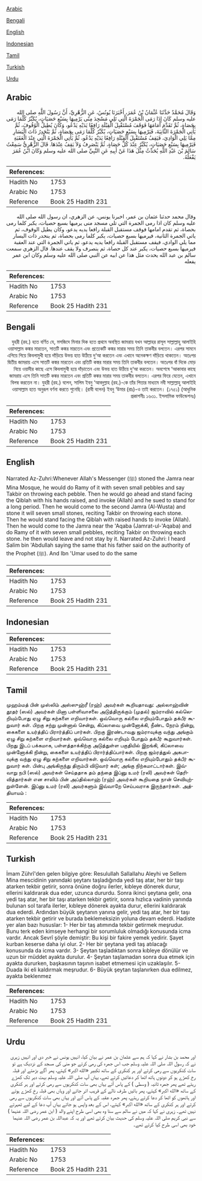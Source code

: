 [Arabic](#arabic)

[Bengali](#bengali)

[English](#english)

[Indonesian](#indonesian)

[Tamil](#tamil)

[Turkish](#turkish)

[Urdu](#urdu)

## Arabic


<div dir="rtl" lang="ar" style={{fontSize:'larger',backgroundColor:'#f8f9fa',padding:20}}>
وَقَالَ مُحَمَّدٌ حَدَّثَنَا عُثْمَانُ بْنُ عُمَرَ، أَخْبَرَنَا يُونُسُ، عَنِ الزُّهْرِيِّ، أَنَّ رَسُولَ اللَّهِ صلى الله عليه وسلم كَانَ إِذَا رَمَى الْجَمْرَةَ الَّتِي تَلِي مَسْجِدَ مِنًى يَرْمِيهَا بِسَبْعِ حَصَيَاتٍ، يُكَبِّرُ كُلَّمَا رَمَى بِحَصَاةٍ، ثُمَّ تَقَدَّمَ أَمَامَهَا فَوَقَفَ مُسْتَقْبِلَ الْقِبْلَةِ رَافِعًا يَدَيْهِ يَدْعُو، وَكَانَ يُطِيلُ الْوُقُوفَ، ثُمَّ يَأْتِي الْجَمْرَةَ الثَّانِيَةَ، فَيَرْمِيهَا بِسَبْعِ حَصَيَاتٍ، يُكَبِّرُ كُلَّمَا رَمَى بِحَصَاةٍ، ثُمَّ يَنْحَدِرُ ذَاتَ الْيَسَارِ مِمَّا يَلِي الْوَادِيَ، فَيَقِفُ مُسْتَقْبِلَ الْقِبْلَةِ رَافِعًا يَدَيْهِ يَدْعُو، ثُمَّ يَأْتِي الْجَمْرَةَ الَّتِي عِنْدَ الْعَقَبَةِ فَيَرْمِيهَا بِسَبْعِ حَصَيَاتٍ، يُكَبِّرُ عِنْدَ كُلِّ حَصَاةٍ، ثُمَّ يَنْصَرِفُ وَلاَ يَقِفُ عِنْدَهَا‏.‏ قَالَ الزُّهْرِيُّ سَمِعْتُ سَالِمَ بْنَ عَبْدِ اللَّهِ يُحَدِّثُ مِثْلَ هَذَا عَنْ أَبِيهِ عَنِ النَّبِيِّ صلى الله عليه وسلم وَكَانَ ابْنُ عُمَرَ يَفْعَلُهُ‏.‏
</div>
<div style={{backgroundColor:'#f8f9fa',padding:20, marginBottom: 10}}><table> <thead> <tr> <th>References:</th> <th></th> </tr> </thead> <tbody><tr><td>Hadith No</td><td>1753</td></tr><tr><td>Arabic No</td><td>1753</td></tr><tr><td>Reference</td><td>Book 25 Hadith 231</td></tr></tbody></table></div>


<div dir="rtl" lang="ar" style={{fontSize:'larger',backgroundColor:'#f8f9fa',padding:20}}>
وقال محمد حدثنا عثمان بن عمر، اخبرنا يونس، عن الزهري، ان رسول الله صلى الله عليه وسلم كان اذا رمى الجمرة التي تلي مسجد منى يرميها بسبع حصيات، يكبر كلما رمى بحصاة، ثم تقدم امامها فوقف مستقبل القبلة رافعا يديه يدعو، وكان يطيل الوقوف، ثم ياتي الجمرة الثانية، فيرميها بسبع حصيات، يكبر كلما رمى بحصاة، ثم ينحدر ذات اليسار مما يلي الوادي، فيقف مستقبل القبلة رافعا يديه يدعو، ثم ياتي الجمرة التي عند العقبة فيرميها بسبع حصيات، يكبر عند كل حصاة، ثم ينصرف ولا يقف عندها. قال الزهري سمعت سالم بن عبد الله يحدث مثل هذا عن ابيه عن النبي صلى الله عليه وسلم وكان ابن عمر يفعله
</div>
<div style={{backgroundColor:'#f8f9fa',padding:20, marginBottom: 10}}><table> <thead> <tr> <th>References:</th> <th></th> </tr> </thead> <tbody><tr><td>Hadith No</td><td>1753</td></tr><tr><td>Arabic No</td><td>1753</td></tr><tr><td>Reference</td><td>Book 25 Hadith 231</td></tr></tbody></table></div>

## Bengali


<div dir="rtl" lang="bn" style={{fontSize:'larger',backgroundColor:'#f8f9fa',padding:20}}>
যুহরী (রহ.) হতে বর্ণিত যে, মসজিদে মিনার দিক হতে প্রথমে অবস্থিত জামরায় যখন আল্লাহর রাসূল সাল্লাল্লাহু আলাইহি ওয়াসাল্লাম কঙ্কর মারতেন, সাতটি কঙ্কর মারতেন এবং প্রত্যেকটি কঙ্কর মারার সময় তিনি তাকবীর বলতেন। এরপর সামনে এগিয়ে গিয়ে কিবলামুখী হয়ে দাঁড়িয়ে উভয় হাত উঠিয়ে দু‘আ করতেন এবং এখানে অনেকক্ষণ দাঁড়িয়ে থাকতেন। অতঃপর দ্বিতীয় জামরায় এসে সাতটি কঙ্কর মারতেন এবং প্রতিটি কঙ্কর মারার সময় তিনি তাকবীর বলতেন। অতঃপর বাঁ দিকে মোড় নিয়ে ওয়াদীর কাছে এসে কিবলামুখী হয়ে দাঁড়াতেন এবং উভয় হাত উঠিয়ে দু‘আ করতেন। অবশেষে ‘আকাবার কাছে জামরায় এসে তিনি সাতটি কঙ্কর মারতেন এবং প্রতিটি কঙ্কর মারার সময় তাকবীর বলতেন। এরপর ফিরে যেতেন, এখানে বিলম্ব করতেন না। যুহরী (রহ.) বলেন, সালিম ইবনু ‘আবদুল্লাহ (রহ.)-কে তাঁর পিতার মাধ্যমে নবী সাল্লাল্লাহু আলাইহি ওয়াসাল্লাম হতে অনুরূপ বর্ণনা করতে শুনেছি। (রাবী বলেন) ইবনু ‘উমার (রাঃ)-ও তাই করতেন। (১৭৫১) (আধুনিক প্রকাশনীঃ ১৬৩১. ইসলামিক ফাউন্ডেশনঃ)
</div>
<div style={{backgroundColor:'#f8f9fa',padding:20, marginBottom: 10}}><table> <thead> <tr> <th>References:</th> <th></th> </tr> </thead> <tbody><tr><td>Hadith No</td><td>1753</td></tr><tr><td>Arabic No</td><td>1753</td></tr><tr><td>Reference</td><td>Book 25 Hadith 231</td></tr></tbody></table></div>

## English


<div dir="ltr" lang="en" style={{fontSize:'larger',backgroundColor:'#f8f9fa',padding:20}}>
Narrated Az-Zuhri:Whenever Allah's Messenger (ﷺ) stoned the Jamra near Mina Mosque, he would do Ramy of it with seven small pebbles and say Takbir on throwing each pebble. Then he would go ahead and stand facing the Qiblah with his hands raised, and invoke (Allah) and he sued to stand for a long period. Then he would come to the second Jamra (Al-Wusta) and stone it will seven small stones, reciting Takbir on throwing each stone. Then he would stand facing the Qiblah with raised hands to invoke (Allah). Then he would come to the Jamra near the 'Aqaba (Jamrat-ul-'Aqaba) and do Ramy of it with seven small pebbles, reciting Takbir on throwing each stone. he then would leave and not stay by it. Narrated Az-Zuhri: I heard Salim bin 'Abdullah saying the same that his father said on the authority of the Prophet (ﷺ). And Ibn 'Umar used to do the same
</div>
<div style={{backgroundColor:'#f8f9fa',padding:20, marginBottom: 10}}><table> <thead> <tr> <th>References:</th> <th></th> </tr> </thead> <tbody><tr><td>Hadith No</td><td>1753</td></tr><tr><td>Arabic No</td><td>1753</td></tr><tr><td>Reference</td><td>Book 25 Hadith 231</td></tr></tbody></table></div>

## Indonesian


<div dir="ltr" lang="id" style={{fontSize:'larger',backgroundColor:'#f8f9fa',padding:20}}>

</div>
<div style={{backgroundColor:'#f8f9fa',padding:20, marginBottom: 10}}><table> <thead> <tr> <th>References:</th> <th></th> </tr> </thead> <tbody><tr><td>Hadith No</td><td>1753</td></tr><tr><td>Arabic No</td><td>1753</td></tr><tr><td>Reference</td><td>Book 25 Hadith 231</td></tr></tbody></table></div>

## Tamil


<div dir="ltr" lang="ta" style={{fontSize:'larger',backgroundColor:'#f8f9fa',padding:20}}>
முஹம்மத் பின் முஸ்லிம் அஸ்ஸுஹ்ரீ (ரஹ்) அவர்கள் கூறியதாவது: அல்லாஹ்வின் தூதர் (ஸல்) அவர்கள் மினா பள்ளிவாசலை அடுத்திருக்கும் (முதல்) ஜம்ராவில் கல்லெறியும்போது ஏழு சிறு கற்களை எறிவார்கள். ஒவ்வொரு கல்லை எறியும்போதும் தக்பீர் கூறுவார் கள். பிறகு சற்று முன்னால் சென்று, கிப்லாவை முன்னோக்கி, நீண்ட நேரம் நின்று, கைகளை உயர்த்திப் பிரார்த்திப் பார்கள். பிறகு இரண்டாவது ஜம்ராவுக்கு வந்து அங்கும் ஏழு சிறு கற்களை எறிவார்கள். ஒவ்வொரு கல்லை எறியும் போதும் தக்பீர் கூறுவார்கள். பிறது இடப் பக்கமாக, பள்ளத்தாக்கிற்கு அடுத்துள்ள பகுதியில் இறங்கி, கிப்லாவை முன்னோக்கி நின்று, கைகளை உயர்த்திப் பிரார்த்திப்பார்கள். பிறகு ஜம்ரத்துல் அகபாவுக்கு வந்து ஏழு சிறு கற்களை எறிவார்கள். ஒவ்வொரு கல்லை எறியும்போதும் தக்பீர் கூறுவார் கள். பின்பு அங்கிருந்து திரும்பி விடுவார் கள்; அங்கு நிற்கமாட்டார்கள். இவ்வாறு நபி (ஸல்) அவர்கள் செய்ததாக தம் தந்தை இப்னு உமர் (ரலி) அவர்கள் தெரிவித்தார்கள் என சாலிம் பின் அப்தில்லாஹ் (ரஹ்) அவர்கள் கூறியதை நான் செவியுற்றுள்ளேன். இப்னு உமர் (ரலி) அவர்களும் இவ்வாறே செய்பவராக இருந்தார்கள். அத்தியாயம் :
</div>
<div style={{backgroundColor:'#f8f9fa',padding:20, marginBottom: 10}}><table> <thead> <tr> <th>References:</th> <th></th> </tr> </thead> <tbody><tr><td>Hadith No</td><td>1753</td></tr><tr><td>Arabic No</td><td>1753</td></tr><tr><td>Reference</td><td>Book 25 Hadith 231</td></tr></tbody></table></div>

## Turkish


<div dir="ltr" lang="tr" style={{fontSize:'larger',backgroundColor:'#f8f9fa',padding:20}}>
İmam Zührî'den gelen bilgiye göre: Resulullah Sallallahu Aleyhi ve Sellem Mina mescidinin yanındaki şeytanı taşladığında yedi taş atar, her bir taşı atarken tekbir getirir, sonra önüne doğru ilerler, kıbleye dönerek durur, ellerini kaldırarak dua eder, uzunca dururdu. Sonra ikinci şeytana gelir, ona yedi taş atar, her bir taşı atarken tekbir getirir, sonra hızlıca vadinin yanında bulunan sol tarafa ilerler, kıbleye dönerek ayakta durur, ellerini kaldırarak dua ederdi. Ardından büyük şeytanın yanına gelir, yedi taş atar, her bir taşı atarken tekbir getirir ve burada beklemeksizin yoluna devam ederdi. Hadiste yer alan bazı hususlar: 1- Her bir taş atımında tekbir getirmek meşrudur. Bunu terk eden kimseye herhangi bir sorumluluk olmadığı konusunda icma vardır. Ancak Sevrî şöyle demiştir: Bu kişi bir fakire yemek yedirir. Şayet kurban keserse daha iyi olur. 2- Her bir şeytana yedi taş atılacağı konusunda da icma vardır. 3- Şeytan taşladıktan sonra kıbleye dönülür ve uzun bir müddet ayakta du­rulur. 4- Şeytan taşlamadan sonra dua etmek için ayakta dururken, başkasının ta­şının isabet etmemesi için uzaklaşılır. 5- Duada iki eli kaldırmak meşrudur. 6- Büyük şeytan taşlanırken dua edilmez, ayakta beklenmez
</div>
<div style={{backgroundColor:'#f8f9fa',padding:20, marginBottom: 10}}><table> <thead> <tr> <th>References:</th> <th></th> </tr> </thead> <tbody><tr><td>Hadith No</td><td>1753</td></tr><tr><td>Arabic No</td><td>1753</td></tr><tr><td>Reference</td><td>Book 25 Hadith 231</td></tr></tbody></table></div>

## Urdu


<div dir="rtl" lang="ur" style={{fontSize:'larger',backgroundColor:'#f8f9fa',padding:20}}>
اور محمد بن بشار نے کہا کہ ہم سے عثمان بن عمر نے بیان کیا، انہیں یونس نے خبر دی اور انہیں زہری نے کہ رسول اللہ صلی اللہ علیہ وسلم جب اس جمرہ کی رمی کرتے جو منی کی مسجد کے نزدیک ہے تو سات کنکریوں سے رمی کرتے اور ہر کنکری کے ساتھ تکبیر «الله اكبر» کہتے، پھر آگے بڑھتے اور قبلہ رخ کھڑے ہو کر دونوں ہاتھ اٹھا کر دعائیں کرتے تھے، یہاں آپ صلی اللہ علیہ وسلم بہت دیر تک کھڑے رہتے تھے پھر جمرہ ثانیہ ( وسطی ) کے پاس آتے یہاں بھی سات کنکریوں سے رمی کرتے اور ہر کنکری کے ساتھ «الله اكبر» کہتے، پھر بائیں طرف نالے کے قریب اتر جاتے اور وہاں بھی قبلہ رخ کھڑے ہوتے اور ہاتھوں کو اٹھا کر دعا کرتے رہتے، پھر جمرہ عقبہ کے پاس آتے اور یہاں بھی سات کنکریوں سے رمی کرتے اور ہر کنکری کے ساتھ «الله اكبر» کہتے، اس کے بعد واپس ہو جاتے یہاں آپ دعا کے لیے ٹھہرتے نہیں تھے۔ زہری نے کہا کہ میں نے سالم سے سنا وہ بھی اسی طرح اپنے والد ( ابن عمر رضی اللہ عنہما ) سے نبی کریم صلی اللہ علیہ وسلم کی حدیث بیان کرتے تھے اور یہ کہ عبداللہ بن عمر رضی اللہ عنہما خود بھی اسی طرح کیا کرتے تھے۔
</div>
<div style={{backgroundColor:'#f8f9fa',padding:20, marginBottom: 10}}><table> <thead> <tr> <th>References:</th> <th></th> </tr> </thead> <tbody><tr><td>Hadith No</td><td>1753</td></tr><tr><td>Arabic No</td><td>1753</td></tr><tr><td>Reference</td><td>Book 25 Hadith 231</td></tr></tbody></table></div>